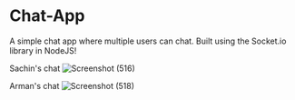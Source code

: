 # Chat-App
A simple chat app where multiple users can chat. Built using the Socket.io library in NodeJS!

Sachin's chat
![Screenshot (516)](https://user-images.githubusercontent.com/37322308/202511574-d9a4cef3-5788-4086-a5d8-a58da8933d9c.png)

Arman's chat
![Screenshot (518)](https://user-images.githubusercontent.com/37322308/202512063-351bfb68-ab46-4273-8093-bc43fc9d55bc.png)
